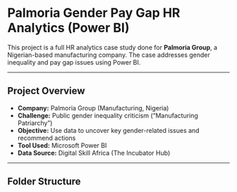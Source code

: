 # Palmoria Gender Pay Gap HR Analytics (Power BI)

This project is a full HR analytics case study done for **Palmoria Group**, a Nigerian-based manufacturing company. The case addresses gender inequality and pay gap issues using Power BI.

---

## Project Overview

- **Company:** Palmoria Group (Manufacturing, Nigeria)
- **Challenge:** Public gender inequality criticism (“Manufacturing Patriarchy”)
- **Objective:** Use data to uncover key gender-related issues and recommend actions
- **Tool Used:** Microsoft Power BI
- **Data Source:** Digital Skill Africa (The Incubator Hub)

---

## Folder Structure
